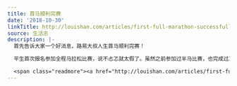 ```yaml
---
title: 首马顺利完赛
date: '2018-10-30'
linkTitle: http://louishan.com/articles/first-full-marathon-successfully-completed.html
source: 生活志
description: |-
  首先告诉大家一个好消息，路易大叔人生首马顺利完赛！

  平生首次报名参加全程马拉松比赛，说不忐忑就太假了。虽然之前参加过半马比赛，也完成过35公里的生日公里数跑步计划，但毕竟跟全马的42.195公里还是有着不少的差距。看书的时候偶尔也涉猎过马拉松或者长跑相关的书籍，书中各种关于“撞墙”的谆谆告诫犹言在耳。

  <span class="readmore"><a href="http://louishan.com/articles/first-full-marathon-successfully-completed.html" title="首马顺利完赛">阅读全文——共863字</a></span>
---
```

